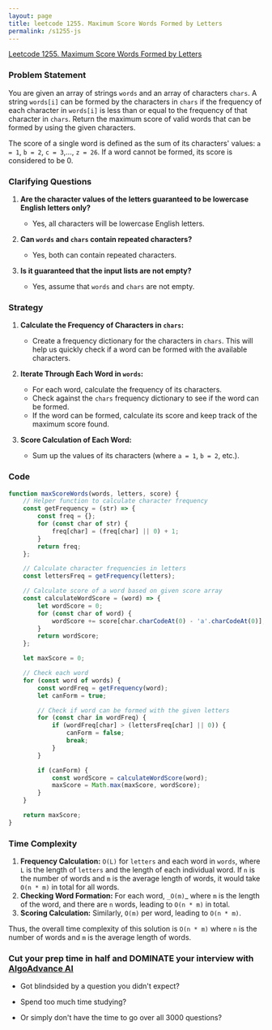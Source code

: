 ```yaml
---
layout: page
title: leetcode 1255. Maximum Score Words Formed by Letters
permalink: /s1255-js
---
```

[Leetcode 1255. Maximum Score Words Formed by Letters](https://algoadvance.github.io/algoadvance/l1255)
### Problem Statement

You are given an array of strings `words` and an array of characters `chars`. A string `words[i]` can be formed by the characters in `chars` if the frequency of each character in `words[i]` is less than or equal to the frequency of that character in `chars`. Return the maximum score of valid words that can be formed by using the given characters.

The score of a single word is defined as the sum of its characters' values: `a = 1`, `b = 2`, `c = 3`,..., `z = 26`. If a word cannot be formed, its score is considered to be 0.

### Clarifying Questions
1. **Are the character values of the letters guaranteed to be lowercase English letters only?**
   - Yes, all characters will be lowercase English letters.

2. **Can `words` and `chars` contain repeated characters?**
   - Yes, both can contain repeated characters.

3. **Is it guaranteed that the input lists are not empty?**
   - Yes, assume that `words` and `chars` are not empty.

### Strategy
1. **Calculate the Frequency of Characters in `chars`:**
   - Create a frequency dictionary for the characters in `chars`. This will help us quickly check if a word can be formed with the available characters.

2. **Iterate Through Each Word in `words`:**
   - For each word, calculate the frequency of its characters.
   - Check against the `chars` frequency dictionary to see if the word can be formed.
   - If the word can be formed, calculate its score and keep track of the maximum score found.

3. **Score Calculation of Each Word:**
   - Sum up the values of its characters (where `a = 1`, `b = 2`, etc.).

### Code

```javascript
function maxScoreWords(words, letters, score) {
    // Helper function to calculate character frequency
    const getFrequency = (str) => {
        const freq = {};
        for (const char of str) {
            freq[char] = (freq[char] || 0) + 1;
        }
        return freq;
    };

    // Calculate character frequencies in letters
    const lettersFreq = getFrequency(letters);

    // Calculate score of a word based on given score array
    const calculateWordScore = (word) => {
        let wordScore = 0;
        for (const char of word) {
            wordScore += score[char.charCodeAt(0) - 'a'.charCodeAt(0)];
        }
        return wordScore;
    };

    let maxScore = 0;

    // Check each word
    for (const word of words) {
        const wordFreq = getFrequency(word);
        let canForm = true;

        // Check if word can be formed with the given letters
        for (const char in wordFreq) {
            if (wordFreq[char] > (lettersFreq[char] || 0)) {
                canForm = false;
                break;
            }
        }

        if (canForm) {
            const wordScore = calculateWordScore(word);
            maxScore = Math.max(maxScore, wordScore);
        }
    }

    return maxScore;
}
```

### Time Complexity
1. **Frequency Calculation:** `O(L)` for `letters` and each word in `words`, where `L` is the length of `letters` and the length of each individual word. If `n` is the number of words and `m` is the average length of words, it would take `O(n * m)` in total for all words.
2. **Checking Word Formation:** For each word, `_O(m)`_ where `m` is the length of the word, and there are `n` words, leading to `O(n * m)` in total.
3. **Scoring Calculation:** Similarly, `O(m)` per word, leading to `O(n * m)`.

Thus, the overall time complexity of this solution is `O(n * m)` where `n` is the number of words and `m` is the average length of words.


### Cut your prep time in half and DOMINATE your interview with [AlgoAdvance AI](https://algoAdvance.com)

- Got blindsided by a question you didn't expect?

- Spend too much time studying?

- Or simply don't have the time to go over all 3000 questions?

